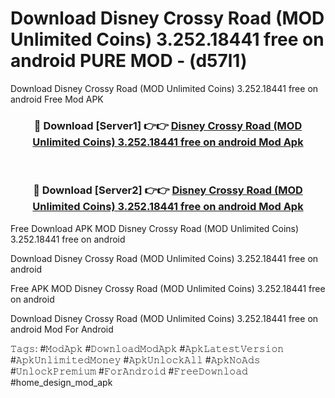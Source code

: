 # Download Disney Crossy Road (MOD Unlimited Coins) 3.252.18441 free on android PURE MOD - (d57l1)
Download Disney Crossy Road (MOD Unlimited Coins) 3.252.18441 free on android Free Mod APK

<div align="center">
<h3>🔴 Download [Server1] 👉👉 <a href="https://apk-comot.site?title=Disney_Crossy_Road_(MOD_Unlimited_Coins)_3.252.18441_free_on_android">Disney Crossy Road (MOD Unlimited Coins) 3.252.18441 free on android Mod Apk</a></h3><br>

<h3>🔴 Download [Server2] 👉👉 <a href="https://apk-comot.site?title=Disney_Crossy_Road_(MOD_Unlimited_Coins)_3.252.18441_free_on_android">Disney Crossy Road (MOD Unlimited Coins) 3.252.18441 free on android Mod Apk</a></h3>
</div>


Free Download APK MOD Disney Crossy Road (MOD Unlimited Coins) 3.252.18441 free on android

Download Disney Crossy Road (MOD Unlimited Coins) 3.252.18441 free on android 

Free APK MOD Disney Crossy Road (MOD Unlimited Coins) 3.252.18441 free on android 

Download Disney Crossy Road (MOD Unlimited Coins) 3.252.18441 free on android Mod For Android

𝚃𝚊𝚐𝚜: #𝙼𝚘𝚍𝙰𝚙𝚔 #𝙳𝚘𝚠𝚗𝚕𝚘𝚊𝚍𝙼𝚘𝚍𝙰𝚙𝚔 #𝙰𝚙𝚔𝙻𝚊𝚝𝚎𝚜𝚝𝚅𝚎𝚛𝚜𝚒𝚘𝚗 #𝙰𝚙𝚔𝚄𝚗𝚕𝚒𝚖𝚒𝚝𝚎𝚍𝙼𝚘𝚗𝚎𝚢 #𝙰𝚙𝚔𝚄𝚗𝚕𝚘𝚌𝚔𝙰𝚕𝚕 #𝙰𝚙𝚔𝙽𝚘𝙰𝚍𝚜 #𝚄𝚗𝚕𝚘𝚌𝚔𝙿𝚛𝚎𝚖𝚒𝚞𝚖 #𝙵𝚘𝚛𝙰𝚗𝚍𝚛𝚘𝚒𝚍 #𝙵𝚛𝚎𝚎𝙳𝚘𝚠𝚗𝚕𝚘𝚊𝚍 #home_design_mod_apk